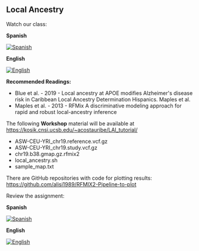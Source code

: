 ## Local Ancestry

Watch our class: 

**Spanish**

[![Spanish](https://img.youtube.com/vi/5TUZn0ssSu4/0.jpg)](https://youtube.com/watch?v=5TUZn0ssSu4)

**English** 

[![English](https://img.youtube.com/vi/N0x3sVQXW8k/0.jpg)](https://youtube.com/watch?v=N0x3sVQXW8k)

**Recommended Readings:**
- Blue et al. - 2019 - Local ancestry at APOE modifies Alzheimer's disease risk in Caribbean Local Ancestry Determination Hispanics. Maples et al.
- Maples et al. - 2013 - RFMix A discriminative modeling approach for rapid and robust local-ancestry inference


The following **Workshop** material will be available at https://kosik.cnsi.ucsb.edu/~acostauribe/LAI_tutorial/

- ASW-CEU-YRI_chr19.reference.vcf.gz
- ASW-CEU-YRI_chr19.study.vcf.gz
- chr19.b38.gmap.gz.rfmix2
- local_ancestry.sh
- sample_map.txt

There are GitHub repositories with code for plotting results: https://github.com/alisi1989/RFMIX2-Pipeline-to-plot

Review the assignment: 

**Spanish**

[![Spanish](https://img.youtube.com/vi/XDLh_D-eEgg/0.jpg)](https://youtube.com/watch?v=XDLh_D-eEgg)

**English** 

[![English](https://img.youtube.com/vid/w_XG2b39e8/0.jpg)](https://youtube.com/watch?v=dw_XG2b39e8)


